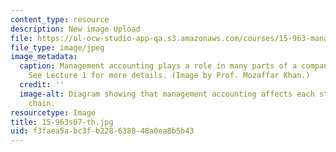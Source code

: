 ```yaml
---
content_type: resource
description: New image Upload
file: https://ol-ocw-studio-app-qa.s3.amazonaws.com/courses/15-963-management-accounting-and-control-spring-2007/f3faea5abc3fb228638848a0ea8b5b43_15-963s07-th.jpg
file_type: image/jpeg
image_metadata:
  caption: Management accounting plays a role in many parts of a company's value chain.
    See Lecture 1 for more details. (Image by Prof. Mozaffar Khan.)
  credit: ''
  image-alt: Diagram showing that management accounting affects each step of a value
    chain.
resourcetype: Image
title: 15-963s07-th.jpg
uid: f3faea5a-bc3f-b228-6388-48a0ea8b5b43
---
```

